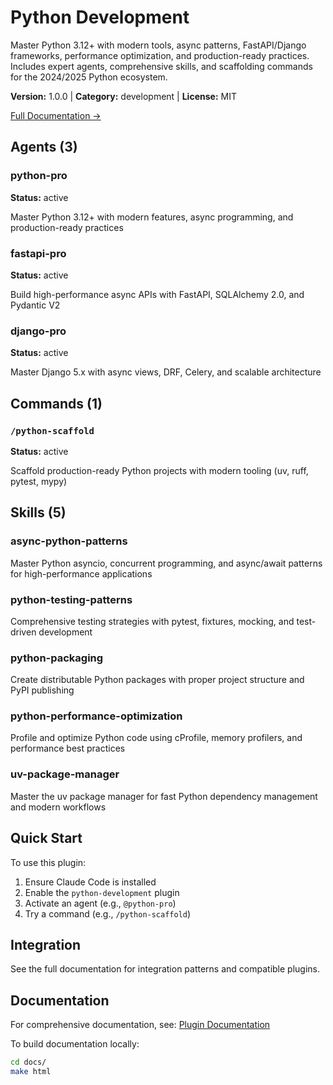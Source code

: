 # Python Development

Master Python 3.12+ with modern tools, async patterns, FastAPI/Django frameworks, performance optimization, and production-ready practices. Includes expert agents, comprehensive skills, and scaffolding commands for the 2024/2025 Python ecosystem.

**Version:** 1.0.0 | **Category:** development | **License:** MIT

[Full Documentation →](https://docs.example.com/plugins/python-development.html)

## Agents (3)

### python-pro

**Status:** active

Master Python 3.12+ with modern features, async programming, and production-ready practices

### fastapi-pro

**Status:** active

Build high-performance async APIs with FastAPI, SQLAlchemy 2.0, and Pydantic V2

### django-pro

**Status:** active

Master Django 5.x with async views, DRF, Celery, and scalable architecture

## Commands (1)

### `/python-scaffold`

**Status:** active

Scaffold production-ready Python projects with modern tooling (uv, ruff, pytest, mypy)

## Skills (5)

### async-python-patterns

Master Python asyncio, concurrent programming, and async/await patterns for high-performance applications

### python-testing-patterns

Comprehensive testing strategies with pytest, fixtures, mocking, and test-driven development

### python-packaging

Create distributable Python packages with proper project structure and PyPI publishing

### python-performance-optimization

Profile and optimize Python code using cProfile, memory profilers, and performance best practices

### uv-package-manager

Master the uv package manager for fast Python dependency management and modern workflows

## Quick Start

To use this plugin:

1. Ensure Claude Code is installed
2. Enable the `python-development` plugin
3. Activate an agent (e.g., `@python-pro`)
4. Try a command (e.g., `/python-scaffold`)

## Integration

See the full documentation for integration patterns and compatible plugins.

## Documentation

For comprehensive documentation, see: [Plugin Documentation](https://docs.example.com/plugins/python-development.html)

To build documentation locally:

```bash
cd docs/
make html
```
